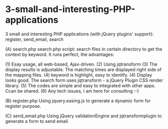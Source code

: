3-small-and-interesting-PHP-applications
========================================

3 small and interesting PHP applications (with jQuery plugins' support): register, send_email, search

(A) search.php
search.php script: search files in certain directory to get the context by keyword. It runs perfect, the advantages:

(1) Esay usage, all web-based, Ajax-driven.
(2) Using jqtransform
(3) The display results is adjustable. The matching times are displayed right side of the mapping files.
(4) keyword is highlight, easy to identify.
(4) Display looks good. The search form uses jqtransform - a jQuery Plugin CSS render library.
(5) The codes are simple and easy to integrated with other apps. Ccan be shared.
(6) Any tech issues, I am here for consulting :-)


(B) register.php
Using jquery.easing.js to generate a dynamic form for register purpose.

(C) send_email.php
Using jQuery validationEngine and jqtransformplugin to generate a form to send email.